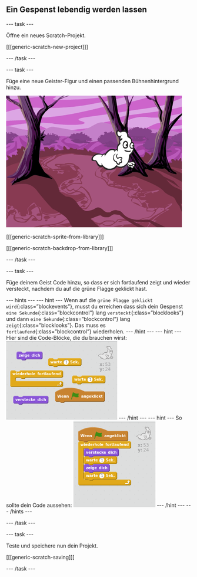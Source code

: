 ## Ein Gespenst lebendig werden lassen

\--- task \---

Öffne ein neues Scratch-Projekt.

[[[generic-scratch-new-project]]]

\--- /task \---

\--- task \---

Füge eine neue Geister-Figur und einen passenden Bühnenhintergrund hinzu.

![Screenshot](images/ghost-ghost.png)

[[[generic-scratch-sprite-from-library]]]

[[[generic-scratch-backdrop-from-library]]]

\--- /task \---

\--- task \---

Füge deinem Geist Code hinzu, so dass er sich fortlaufend zeigt und wieder versteckt, nachdem du auf die grüne Flagge geklickt hast.

\--- hints \--- \--- hint \--- Wenn auf die `grüne Flagge geklickt wird`{:class=”blockevents”}, musst du erreichen dass sich dein Gespenst `eine Sekunde`{:class=”blockcontrol”} lang `versteckt`{:class=”blocklooks”} und dann `eine Sekunde`{:class=”blockcontrol”} lang `zeigt`{:class=”blocklooks”}. Das muss es `fortlaufend`{:class=”blockcontrol”} wiederholen. \--- /hint \--- \--- hint \--- Hier sind die Code-Blöcke, die du brauchen wirst: ![screenshot](images/ghost-appear-blocks.png) \--- /hint \--- \--- hint \--- So sollte dein Code aussehen: ![screenshot](images/ghost-appear-code.png) \--- /hint \--- \--- /hints \---

\--- /task \---

\--- task \---

Teste und speichere nun dein Projekt.

[[[generic-scratch-saving]]]

\--- /task \---